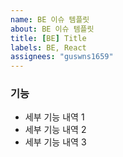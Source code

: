 ```yaml
---
name: BE 이슈 템플릿
about: BE 이슈 템플릿
title: [BE] Title
labels: BE, React
assignees: "guswns1659"
---
```


### 기능

- 세부 기능 내역 1
- 세부 기능 내역 2
- 세부 기능 내역 3

